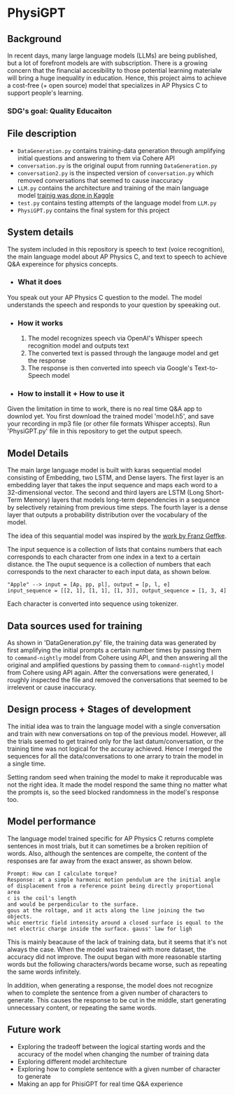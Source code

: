 # PhysiGPT

## Background
In recent days, many large language models (LLMs) are being published, but a lot of forefront models are with subscription. There is a growing concern that the financial accesibility to those potential learning materialw will bring a huge inequality in education. Hence, this project aims to achieve a cost-free (+ open source) model that specializes in AP Physics C to support people's learning. 

### SDG's goal: **Quality Educaiton**

## File description
- `DataGeneration.py` contains training-data generation through amplifying initial questions and answering to them via Cohere API
- `conversation.py` is the original ouput from running `DataGeneration.py`
- `conversation2.py` is the inspected version of `conversation.py` which removed conversations that seemed to cause inaccuracy
- `LLM.py` contains the architecture and training of the main language model 
[trainig was done in Kaggle](https://www.kaggle.com/code/keisukenakamura54/llm-work)
- `test.py` contains testing attempts of the language model from `LLM.py` 
- `PhysiGPT.py` contains the final system for this project 

## System details
The system included in this repository is speech to text (voice recognition), the main language model about AP Physics C, and text to speech to achieve Q&A expereince for physics concepts. 

* ### What it does
You speak out your AP Physics C question to the model. The model understands the speech and responds to your question by speeaking out. 

* ### How it works
  1. The model recognizes speech via OpenAI's Whisper speech recognition model and outputs text
  2. The converted text is passed through the langauge model and get the response
  3. The response is then converted into speech via Google's Text-to-Speech model 

* ### How to install it + How to use it
Given the limitation in time to work, there is no real time Q&A app to downlod yet. You first download the trained model 'model.h5', and save your recording in mp3 file (or other file formats Whisper accepts). Run 'PhysiGPT.py' file in this repository to get the output speech. 

## Model Details
The main large language model is built with karas sequential model consisting of Embedding, two LSTM, and Dense layers. The first layer is an embedding layer that takes the input sequence and maps each word to a 32-dimensional vector. The second and third layers are LSTM (Long Short-Term Memory) layers that models long-term dependencies in a sequence by selectively retaining from previous time steps. The fourth layer is a dense layer that outputs a probability distribution over the vocabulary of the model.

The idea of this sequantial model was inspired by the [work by Franz Geffke](https://f-a.nz/dev/develop-your-own-llm-like-chatgpt-with-tensorflow-and-keras/).

The input sequence is a collection of lists that contains numbers that each corresponds to each character from one index in a text to a certain distance. the The ouput sequence is a collection of numbers that each corresponds to the next character to each input data, as shown below.
```
"Apple" --> input = [Ap, pp, pl], output = [p, l, e]
input_sequence = [[2, 1], [1, 1], [1, 3]], output_sequence = [1, 3, 4]
```
Each character is converted into sequence using tokenizer. 

## Data sources used for training
As shown in 'DataGeneration.py' file, the training data was generated by first amplifying the initial prompts a certain number times by passing them to `command-nightly` model from Cohere using API, and then answering all the original and amplified questions by passing them to `command-nightly` model from Cohere using API again. After the conversations were generated, I roughly inspected the file and removed the conversations that seemed to be irrelevent or cause inaccuracy. 

## Design process + Stages of development
The initial idea was to train the language model with a single conversation and train with new conversations on top of the previous model. However, all the trials seemed to get trained only for the last datum/conversation, or the training time was not logical for the accuray achieved. Hence I merged the sequences for all the data/conversations to one arrary to train the model in a single time. 

Setting random seed when training the model to make it reproducable was not the right idea. It made the model respond the same thing no matter what the prompts is, so the seed blocked randomness in the model's response too. 

## Model performance
The language model trained specific for AP Physics C returns complete sentences in most trials, but it can sometimes be a broken repitiion of words. Also, although the sentences are compelte, the content of the responses are far away from the exact answer, as shown below.
```
Prompt: How can I calculate torque? 
Response: at a simple harmonic motion pendulum are the initial angle of displacement from a reference point being directly proportional area
c is the coil's length
and would be perpendicular to the surface.
gous at the roltage, and it acts along the line joining the two objects.
whic enertric field intensity around a closed surface is equal to the net electric charge inside the surface. gauss' law for ligh
```
This is mainly beacause of the lack of training data, but it seems that it's not always the case. When the model was trained with more dataset, the accuracy did not improve. The ouput began with more reasonable starting words but the following characters/words became worse, such as repeating the same words infinitely. 

In addition, when generating a response, the model does not recognize when to complete the sentence from a given number of characters to generate. This causes the response to be cut in the middle, start generating unnecessary content, or repeating the same words. 

## Future work
* Exploring the tradeoff between the logical starting words and the accuracy of the model when changing the number of training data
* Exploring different model architecture
* Exploring how to complete sentence with a given number of character to generate
* Making an app for PhisiGPT for real time Q&A experience 